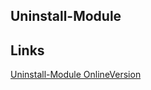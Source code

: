 ## Uninstall-Module

## Links

[Uninstall-Module OnlineVersion](https://learn.microsoft.com/en-us/powershell/module/powershellget/uninstall-module?view=powershell-7.2)
